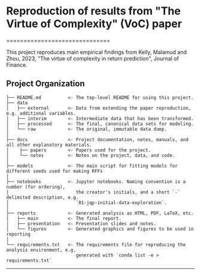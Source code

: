 # Reproduction of results from "The Virtue of Complexity" (VoC) paper

==============================

This project reproduces main empirical findings from Kelly, Malamud and Zhou, 2023, "The virtue of complexity in return prediction", Journal of Finance.

Project Organization
------------

    ├── README.md          <- The top-level README for using this project.
    ├── data
    │   ├── external       <- Data from extending the paper reproduction, e.g. additional variables.
    │   ├── interim        <- Intermediate data that has been transformed.
    │   ├── processed      <- The final, canonical data sets for modeling.
    │   └── raw            <- The original, immutable data dump.
    │
    ├── docs               <- Project documentation, notes, manuals, and all other explanatory materials.
    │    ├── papers        <- Papers used for the project.
    │    └── notes         <- Notes on the project, data, and code. 
    │
    ├── models             <- The main script for fitting models for different seeds used for making RFFs
    │
    ├── notebooks          <- Jupyter notebooks. Naming convention is a number (for ordering),
    │                         the creator's initials, and a short `-` delimited description, e.g.
    │                         `01-jqp-initial-data-exploration`.
    │    
    ├── reports            <- Generated analysis as HTML, PDF, LaTeX, etc.
    |   ├── main           <- The final report.
    |   ├── presentation   <- Presentation slides and notes.
    │   └── figures        <- Generated graphics and figures to be used in reporting
    │
    └── requirements.txt   <- The requirements file for reproducing the analysis environment, e.g.
                              generated with `conda list -e > requirements.txt`


--------
